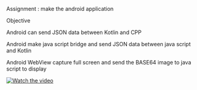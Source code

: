Assignment : make the android application

Objective

Android can send JSON data between Kotlin and CPP

Android make java script bridge and send JSON data between java script and Kotlin

Android WebView capture full screen and send the BASE64 image to java script to display

[![Watch the video](https://img.youtube.com/vi/PToWoJzKrEE/hqdefault.jpg)](https://www.youtube.com/watch?v=PToWoJzKrEE)
